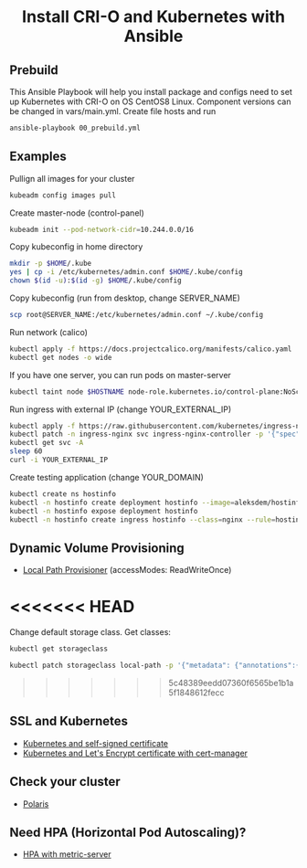 <h1 align="center">Install CRI-O and Kubernetes with Ansible</h1>


## Prebuild
This Ansible Playbook will help you install package and configs need to set up Kubernetes with CRI-O on OS CentOS8 Linux. Component versions can be changed in vars/main.yml. Create file hosts and run

```sh
ansible-playbook 00_prebuild.yml
```


## Examples

Pullign all images for your cluster

```sh
kubeadm config images pull
```


Create master-node (control-panel)

```sh
kubeadm init --pod-network-cidr=10.244.0.0/16
```

Copy kubeconfig in home directory

```sh
mkdir -p $HOME/.kube
yes | cp -i /etc/kubernetes/admin.conf $HOME/.kube/config
chown $(id -u):$(id -g) $HOME/.kube/config
```

Copy kubeconfig (run from desktop, change SERVER_NAME)

```sh
scp root@SERVER_NAME:/etc/kubernetes/admin.conf ~/.kube/config
```

Run network (calico)

```sh
kubectl apply -f https://docs.projectcalico.org/manifests/calico.yaml
kubectl get nodes -o wide
```

If you have one server, you can run pods on master-server

```sh
kubectl taint node $HOSTNAME node-role.kubernetes.io/control-plane:NoSchedule-
```

Run ingress with external IP (change YOUR_EXTERNAL_IP)

```sh
kubectl apply -f https://raw.githubusercontent.com/kubernetes/ingress-nginx/main/deploy/static/provider/cloud/deploy.yaml
kubectl patch -n ingress-nginx svc ingress-nginx-controller -p '{"spec":{"externalIPs":["YOUR_EXTERNAL_IP"]}}'
kubectl get svc -A
sleep 60
curl -i YOUR_EXTERNAL_IP
```

Create testing application (change YOUR_DOMAIN)

```sh
kubectl create ns hostinfo
kubectl -n hostinfo create deployment hostinfo --image=aleksdem/hostinfo --port=8080 --replicas=10
kubectl -n hostinfo expose deployment hostinfo
kubectl -n hostinfo create ingress hostinfo --class=nginx --rule=hostinfo.YOUR_DOMAIN/*=hostinfo:8080
```


## Dynamic Volume Provisioning

* [Local Path Provisioner](https://github.com/rancher/local-path-provisioner) (accessModes: ReadWriteOnce)

<<<<<<< HEAD
=======
Change default storage class. Get classes:

```sh
kubectl get storageclass
```

```sh
kubectl patch storageclass local-path -p '{"metadata": {"annotations":{"storageclass.kubernetes.io/is-default-class":"true"}}}'
```

>>>>>>> 5c48389eedd07360f6565be1b1a5f1848612fecc

## SSL and Kubernetes

* [Kubernetes and self-signed certificate](SSC_Kubernetes.md)
* [Kubernetes and Let's Encrypt certificate with cert-manager](SSL_Kubernetes.md)


## Check your cluster

* [Polaris](https://github.com/FairwindsOps/polaris)


## Need HPA (Horizontal Pod Autoscaling)?

* [HPA with metric-server](HPA.md)
